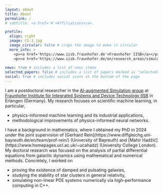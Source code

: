 ```yaml
---
layout: about
title: About
permalink: /
# subtitle: <a href='#'>Affiliations</a>.

profile:
  align: right
  image: CS-3.jpg
  image_circular: false # crops the image to make it circular
  more_info: >
    <p><a href='https://www.iisb.fraunhofer.de'>Fraunhofer IISB</a></p>
    <p><a href='https://www.iisb.fraunhofer.de/en/research_areas/simulation/ai-augmented-simulation.html'>AI-augmented Simulation</a></p>
    
news: true # includes a list of news items
selected_papers: false # includes a list of papers marked as "selected={true}"
social: true # includes social icons at the bottom of the page
---
```


I am a postdoctoral researcher in the [AI-augmented Simulation group](https://www.iisb.fraunhofer.de/en/research_areas/simulation/ai-augmented-simulation.html) at [Fraunhofer Institute for Integrated Systems and Device Technology IISB](https://www.iisb.fraunhofer.de) in Erlangen (Germany). My research focuses on scientific machine learning, in particular,
<ul>
  <li>physics-informed machine learning and its industrial applications,</li>
  <li>methodological improvements of physics-informed neural networks.</li>
</ul>
I have a background in mathematics, where I obtained my PhD in 2024 under the joint supervision of [Gerhard Rein](https://www.diffgleichg.uni-bayreuth.de/en/team/prof-rein/) (University of Bayreuth) and [Mahir Hadžić](https://www.homepages.ucl.ac.uk/~ucahadz) (University College London). My doctoral research was focused on the analysis of partial differential equations from galactic dynamics using mathematical and numerical methods. Concretely, I worked on
<ul>
  <li>proving the existence of damped and pulsating galaxies,</li>
  <li>studying the stability of star clusters in general relativity,</li>
  <li>simulating non-linear PDE systems numerically via high-performance computing in C++.</li>
</ul>
